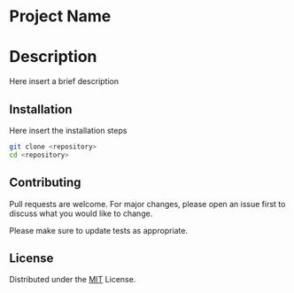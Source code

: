 # Project Name

# Description

Here insert a brief description 

## Installation

Here insert the installation steps

```bash
git clone <repository>
cd <repository>
```

## Contributing

Pull requests are welcome. For major changes, please open an issue first to discuss what you would like to change.

Please make sure to update tests as appropriate.

## License

Distributed under the [MIT](https://choosealicense.com/licenses/mit/) License.


